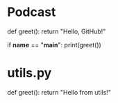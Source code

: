 # Podcast
def greet():
    return "Hello, GitHub!"

if __name__ == "__main__":
    print(greet())
# utils.py
def greet():
    return "Hello from utils!"

   



